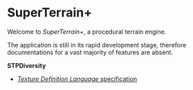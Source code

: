 # SuperTerrain+

Welcome to *SuperTerrain+*, a procedural terrain engine.

The application is still in its rapid development stage, therefore documentations for a vast majority of features are absent.

**STPDiversity**

- [*Texture Definition Language* specification](https://github.com/stephen-hqxu/superterrainplus/blob/master/Documentation/tdl-specification.md)